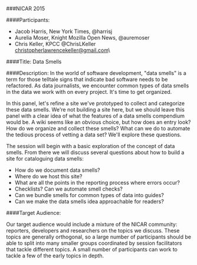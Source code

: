 ###NICAR 2015

####Participants:  

* Jacob Harris, New York Times, @harrisj
* Aurelia Moser, Knight Mozilla Open News, @auremoser
* Chris Keller, KPCC @ChrisLKeller christopherlawrencekeller@gmail.com\


####Title: 
Data Smells

####Description:
In the world of software development, "data smells" is a term for those telltale signs that indicate bad software needs to be refactored. As data journalists, we encounter common types of data smells in the data we work with on every project. It's time to get organized.

In this panel, let's refine a site we've prototyped to collect and categorize these data smells. We're not building a site here, but we should leave this panel with a clear idea of what the features of a data smells compendium would be. A wiki seems like an obvious choice, but how does an entry look? How do we organize and collect these smells? What can we do to automate the tedious process of vetting a data set? We'll explore these questions.

The session will begin with a basic exploration of the concept of data smells. From there we will discuss several questions about how to build a site for cataloguing data smells:
* How do we document data smells?
* Where do we host this site?
* What are all the points in the reporting process where errors occur?
* Checklists? Can we automate smell checks?
* Can we bundle smells for common types of data into guides?
* Can we make the data smells idea approachable for readers?

####Target Audience: 

Our target audience would include a mixture of the NICAR community: reporters, developers and researchers on the topics we discuss. These topics are generally orthogonal, so a large number of participants should be able to split into many smaller groups coordinated by session facilitators that tackle different topics. A small number of participants can work to tackle a few of the early topics in depth.


